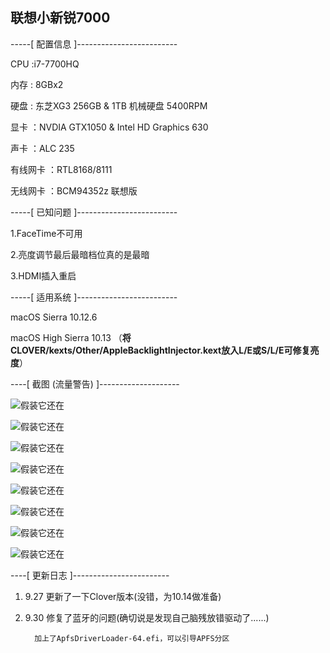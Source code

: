 ## 联想小新锐7000

-----[ 配置信息 ]-------------------------

CPU :i7-7700HQ

内存 : 8GBx2

硬盘 : 东芝XG3 256GB & 1TB 机械硬盘 5400RPM

显卡 ：NVDIA GTX1050 & Intel HD Graphics 630

声卡 ：ALC 235

有线网卡 ：RTL8168/8111

无线网卡 ：BCM94352z 联想版

-----[ 已知问题 ]-------------------------

1.FaceTime不可用

2.亮度调节最后最暗档位真的是最暗

3.HDMI插入重启

-----[ 适用系统 ]-------------------------

macOS Sierra 10.12.6

macOS High Sierra 10.13 （**将CLOVER/kexts/Other/AppleBacklightInjector.kext放入L/E或S/L/E可修复亮度**）

----[ 截图 (流量警告) ]--------------------

![假装它还在](https://github.com/Erf172/Lenovo_XiaoXin_Rui7000_Hackintosh/blob/10.12/Pictures/Screenshots1.png)

![假装它还在](https://github.com/Erf172/Lenovo_XiaoXin_Rui7000_Hackintosh/blob/10.12/Pictures/Screenshots2.png)

![假装它还在](https://github.com/Erf172/Lenovo_XiaoXin_Rui7000_Hackintosh/blob/10.12/Pictures/Screenshots3.png)

![假装它还在](https://github.com/Erf172/Lenovo_XiaoXin_Rui7000_Hackintosh/blob/10.12/Pictures/Screenshots4.png)

![假装它还在](https://github.com/Erf172/Lenovo_XiaoXin_Rui7000_Hackintosh/blob/10.12/Pictures/Screenshots5.png)

![假装它还在](https://github.com/Erf172/Lenovo_XiaoXin_Rui7000_Hackintosh/blob/10.12/Pictures/Screenshots6.png)

![假装它还在](https://github.com/Erf172/Lenovo_XiaoXin_Rui7000_Hackintosh/blob/10.12/Pictures/Screenshots7.png)

![假装它还在](https://github.com/Erf172/Lenovo_XiaoXin_Rui7000_Hackintosh/blob/10.12/Pictures/Screenshots8.png)



----[ 更新日志 ]------------------------

1.   9.27  更新了一下Clover版本(没错，为10.14做准备)

2.   9.30  修复了蓝牙的问题(确切说是发现自己脑残放错驱动了......)

           加上了ApfsDriverLoader-64.efi，可以引导APFS分区


